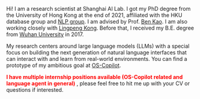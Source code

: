 Hi! I am a research scientist at Shanghai AI Lab. I got my PhD degree from the University of Hong Kong at the end of 2021, affiliated with the HKU database group and [NLP group](https://nlp.cs.hku.hk/). I am advised by Prof. [Ben Kao](https://www.cs.hku.hk/people/academic-staff/kao).
I am also working closely with [Lingpeng Kong](https://ikekonglp.github.io/index.html). Before that, I received my B.E. degree from [Wuhan University](https://www.whu.edu.cn/en/) in 2017. 
<!-- Throughout my graduate studies, I had great internships in Tencent AI Lab and Huawei Noah's Ark Lab. -->

My research centers around large language models (LLMs) with a special focus on building the next generation of natural language interfaces that can interact with and learn from real-world environments. You can find a prototype of my ambitious goal at [OS-Copilot](https://os-copilot.github.io/).


<span style="color:red">**I have multiple internship positions available (OS-Copilot related and language agent in general)**</span> , please feel free to hit me up with your CV or questions if interested.